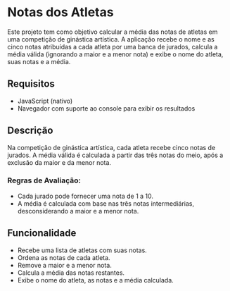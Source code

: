 # Notas dos Atletas
Este projeto tem como objetivo calcular a média das notas de atletas em uma competição de ginástica artística. A aplicação recebe o nome e as cinco notas atribuídas a cada atleta por uma banca de jurados, calcula a média válida (ignorando a maior e a menor nota) e exibe o nome do atleta, suas notas e a média.

## Requisitos
- JavaScript (nativo)
- Navegador com suporte ao console para exibir os resultados

## Descrição
Na competição de ginástica artística, cada atleta recebe cinco notas de jurados. A média válida é calculada a partir das três notas do meio, após a exclusão da maior e da menor nota.

### Regras de Avaliação:
- Cada jurado pode fornecer uma nota de 1 a 10.
- A média é calculada com base nas três notas intermediárias, desconsiderando a maior e a menor nota.

## Funcionalidade
- Recebe uma lista de atletas com suas notas.
- Ordena as notas de cada atleta.
- Remove a maior e a menor nota.
- Calcula a média das notas restantes.
- Exibe o nome do atleta, as notas e a média calculada.
